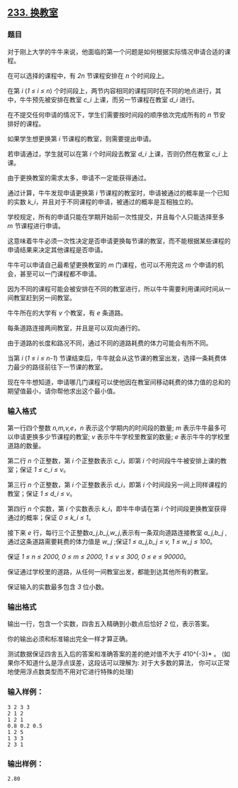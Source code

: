## [233. 换教室](https://www.acwing.com/problem/content/235/)

### 题目

对于刚上大学的牛牛来说，他面临的第一个问题是如何根据实际情况申请合适的课程。

在可以选择的课程中，有 *2n* 节课程安排在 *n* 个时间段上。

在第 *i* (*1 ≤ i ≤ n*) 个时间段上，两节内容相同的课程同时在不同的地点进行，其中，牛牛预先被安排在教室 *c_i* 上课，而另一节课程在教室 *d_i* 进行。

在不提交任何申请的情况下，学生们需要按时间段的顺序依次完成所有的 *n* 节安排好的课程。

如果学生想更换第 *i* 节课程的教室，则需要提出申请。

若申请通过，学生就可以在第 *i* 个时间段去教室 *d_i* 上课，否则仍然在教室 *c_i* 上课。

由于更换教室的需求太多，申请不一定能获得通过。

通过计算，牛牛发现申请更换第 *i* 节课程的教室时，申请被通过的概率是一个已知的实数 *k_i*，并且对于不同课程的申请，被通过的概率是互相独立的。

学校规定，所有的申请只能在学期开始前一次性提交，并且每个人只能选择至多 *m* 节课程进行申请。

这意味着牛牛必须一次性决定是否申请更换每节课的教室，而不能根据某些课程的申请结果来决定其他课程是否申请。

牛牛可以申请自己最希望更换教室的 *m* 门课程，也可以不用完这 *m* 个申请的机会，甚至可以一门课程都不申请。

因为不同的课程可能会被安排在不同的教室进行，所以牛牛需要利用课间时间从一间教室赶到另一间教室。

牛牛所在的大学有 *v* 个教室，有 *e* 条道路。

每条道路连接两间教室，并且是可以双向通行的。

由于道路的长度和路况不同，通过不同的道路耗费的体力可能会有所不同。

当第 *i* (*1 ≤ i ≤ n-1*) 节课结束后，牛牛就会从这节课的教室出发，选择一条耗费体力最少的路径前往下一节课的教室。

现在牛牛想知道，申请哪几门课程可以使他因在教室间移动耗费的体力值的总和的期望值最小，请你帮他求出这个最小值。

### 输入格式

第一行四个整数 *n,m,v,e*，*n* 表示这个学期内的时间段的数量; *m* 表示牛牛最多可以申请更换多少节课程的教室; *v* 表示牛牛学校里教室的数量; *e* 表示牛牛的学校里道路的数量。

第二行 *n* 个正整数，第 *i* 个正整数表示 *c_i*，即第 *i* 个时间段牛牛被安排上课的教室；保证 *1 ≤ c_i ≤ v*。

第三行 *n* 个正整数，第 *i* 个正整数表示 *d_i*，即第 *i* 个时间段另一间上同样课程的教室；保证 *1 ≤ d_i ≤ v*。

第四行 *n* 个实数，第 *i* 个实数表示 *k_i*，即牛牛申请在第 *i* 个时间段更换教室获得通过的概率；保证 *0 ≤ k_i ≤ 1*。

接下来 *e* 行，每行三个正整数*a_j,b_j,w_j*,表示有一条双向道路连接教室 *a_j,b_j* ,通过这条道路需要耗费的体力值是 *w_j* ;保证*1 ≤ a_j,b_j ≤ v, 1 ≤ w_j ≤ 100*。

保证 *1 ≤ n ≤ 2000, 0 ≤ m ≤ 2000, 1 ≤ v ≤ 300, 0 ≤ e ≤ 90000*。

保证通过学校里的道路，从任何一间教室出发，都能到达其他所有的教室。

保证输入的实数最多包含 *3* 位小数。

### 输出格式

输出一行，包含一个实数，四舎五入精确到小数点后恰好 *2* 位，表示答案。

你的输出必须和标准输出完全一样才算正确。

测试数据保证四舎五入后的答案和准确答案的差的绝对值不大于 *4*10^{-3}* 。 (如果你不知道什么是浮点误差，这段话可以理解为: 对于大多数的算法， 你可以正常地使用浮点数类型而不用对它进行特殊的处理)

### 输入样例：

```
3 2 3 3
2 1 2
1 2 1
0.8 0.2 0.5
1 2 5
1 3 3
2 3 1
```

### 输出样例：

```
2.80
```
